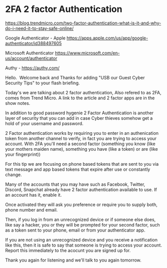 # 2FA 2 factor Authentication

 https://blog.trendmicro.com/two-factor-authentication-what-is-it-and-why-do-i-need-it-to-stay-safe-online/ 

 Google Authenticator - Apple https://apps.apple.com/us/app/google-authenticator/id388497605

 Microsoft Authenticator https://www.microsoft.com/en-us/account/authenticator

 Authy - https://authy.com/

 Hello.  Welcome back and Thanks for adding "USB our Guest Cyber Security Tips" to your flash briefing. 

 Today's we are talking about 2 factor authentication, Also refered to as 2FA, comes from Trend Micro. A link to the article and 2 factor apps are in the show notes. 

 In addition to good password hygenie 2 Factor Authentication is another layer of security that you can add in case Cyber thieves somehow get a hold of your username and password. 

 2 Factor authentication works by requiring you to enter in an authenication token from another channel to verify, in fact you are trying to access your account. With 2FA you'll need a second factor (something you know (like your mothers maiden name), something you have (like a token) or are (like your fingerprint)) 

 For this tip we are focusing on phone based tokens that are sent to you via text message and app based tokens that expire after use or constantly change. 

 Many of the accounts that you may have such as Facebook, Twitter, Discord, Snapchat already have 2 factor authentication available to use. If an account has it, enable it.

 Once activated they will ask you preference or require you to supply both, phone number and email. 

 Then, if you log in from an unrecognized device or if someone else does, like say a hacker, you or they will be prompted for your second factor, such as a token sent to your phone, email or from your authenticator app. 

 If you are not using an unrecognized device and you receive a notification like this, then it is safe to say that someone is trying to access your account. Report this immediately to the acocunt you are signed up for. 

 Thank you again for listening and we'll talk to you again tomorrow.